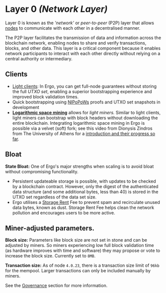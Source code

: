 
# Layer 0 *(Network Layer)*

Layer 0 is known as the *'network'* or *peer-to-peer* (P2P) layer that allows [nodes](install.md) to communicate with each other in a decentralised manner.

The P2P layer facilitates the transmission of data and information across the blockchain network, enabling nodes to share and verify transactions, blocks, and other data. This layer is a critical component because it enables network participants to interact with each other directly without relying on a central authority or intermediary.


## Clients

- [Light clients](nipopow_nodes.md): In Ergo, you can get full-node guarantees without storing the full _UTXO set_, enabling a superior bootstrapping experience and improved block validation times.  
- Quick bootstrapping using [NIPoPoWs](nipopows.md) proofs and UTXO set snapshots in development
- **[Logarithmic space mining](logspace.md)**  allows for *light miners.* Similar to light clients, light miners can bootstrap with block headers without downloading the entire blockchain. Integrating logarithmic space mining in Ergo is possible via a velvet (soft) fork; see this video from Dionysis Zindros from The University of Athens for a [introduction and their progress so far](https://www.youtube.com/watch?v=s05ypkSC7gk).


## Bloat

**State Bloat:** One of Ergo's major strengths when scaling is to avoid bloat without compromising functionality. 

- Persistent updateable storage is possible, with updates to be checked by a blockchain contract. However, only the digest of the authenticated data structure (and some additional bytes, less than 40) is stored in the UTXO set regardless of the data set size. 
- Ergo utilises a [Storage Rent](rent.md) Fee to prevent spam and recirculate unused data bytes, known as dust. Storage Rent Fee helps clean the network pollution and encourages users to be more active.


## Miner-adjusted parameters. 

**Block size:** Parameters like block size are not set in stone and can be adjusted by miners. So miners experiencing low full block validation time (as hardware improves with time and software) they may propose or vote to increase the block size. Currently set to `8MB`.

**Transaction size:** As of node `4.0.23`, there is a transaction size limit of `96kb` for the mempool. Larger transactions can only be included manually by miners. 

See the [Governance](governance.md) section for more information.

